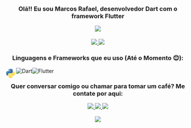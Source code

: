 <div align="center">
  <h3><strong>Olá!! Eu sou Marcos Rafael, desenvolvedor Dart com o framework Flutter</strong></h3>
</div>

<div align="center">
  <a href="https://discord.com/users/445933396565295105">
    <img src="https://lanyard.cnrad.dev/api/445933396565295105?borderRadius=8px&hideDiscrim=true"/>
  </a>
</div>

<br/>

<div align="center">
  <a href="https://github.com/MRaphaelpy">
    <img height="180em" src="https://github-readme-stats.vercel.app/api?username=MRaphaelpy&show_icons=true&theme=dark&include_all_commits=true&count_private=true"/>
    <img height="180em" src="https://github-readme-stats.vercel.app/api/top-langs/?username=MRaphaelpy&layout=compact&langs_count=7&theme=dark"/>   
  </a>
</div>

<h3 align="center"> Linguagens e Frameworks que eu uso (Até o Momento 😊): </h3>
<div align="center">
  <img align="left" alt="Python" height="30" src="https://raw.githubusercontent.com/devicons/devicon/master/icons/python/python-original.svg">
  <img align="left" alt="Dart" height="30" src="https://cdn.jsdelivr.net/gh/devicons/devicon/icons/dart/dart-original-wordmark.svg">
  <img align="left" alt="Flutter" height="30" src="https://cdn.jsdelivr.net/gh/devicons/devicon/icons/flutter/flutter-original.svg">
</div>

<br/>

<h3 align="center">Quer conversar comigo ou chamar para tomar um café? Me contate por aqui:</h3>
<div align="center">   
  <a href="https://www.instagram.com/mraphael.py/" target="_blank">
    <img src="https://img.shields.io/badge/-Instagram-%23E4405F?style=for-the-badge&logo=instagram&logoColor=white" target="_blank">
  </a> 
  <a href="mailto:mraphael.py@gmail.com">
    <img src="https://img.shields.io/badge/-Gmail-%23333?style=for-the-badge&logo=gmail&logoColor=white" target="_blank">
  </a>
  <a href="https://www.linkedin.com/in/marcos-rafael-026842215/" target="_blank">
    <img src="https://img.shields.io/badge/-LinkedIn-%230077B5?style=for-the-badge&logo=linkedin&logoColor=white" target="_blank">
  </a>
</div>

<br/>

<div align="center">
  <img src="https://github.com/MRaphaelpy/MRaphaelpy/blob/output/github-contribution-grid-snake.svg">
</div>

